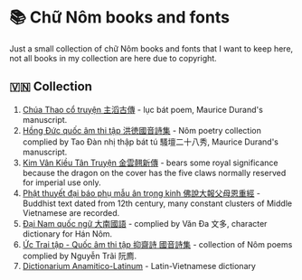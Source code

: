 # 📚 Chữ Nôm books and fonts

Just a small collection of chữ Nôm books and fonts that I want to keep here, not all books in my collection are here due to copyright.
 
## 🇻🇳 Collection

1. [Chúa Thao cổ truyện 主滔古傳](https://github.com/HyKNH/NomBooks/blob/main/Ch%C3%BAa%20Thao%20c%E1%BB%95%20truy%E1%BB%87n%20%E4%B8%BB%E6%BB%94%E5%8F%A4%E5%82%B3.pdf) - lục bát poem, Maurice Durand's manuscript. 
2. [Hồng Đức quốc âm thi tập 洪徳國音詩集](https://github.com/HyKNH/NomBooks/blob/main/H%E1%BB%93ng%20%C4%90%E1%BB%A9c%20qu%E1%BB%91c%20%C3%A2m%20thi%20t%E1%BA%ADp%20%E6%B4%AA%E5%BE%B3%E5%9C%8B%E9%9F%B3%E8%A9%A9%E9%9B%86.pdf) - Nôm poetry collection complied by Tao Đàn nhị thập bát tú 騷壇二十八秀, Maurice Durand's manuscript.
3. [Kim Vân Kiều Tân Truyện 金雲翹新傳](https://github.com/HyKNH/NomBooks/blob/main/Kim%20V%C3%A2n%20Ki%E1%BB%81u%20T%C3%A2n%20Truy%E1%BB%87n.pdf) - bears some royal significance because the dragon on the cover has the five claws normally reserved for imperial use only.
4. [Phật thuyết đại báo phụ mẫu ân trọng kinh 佛說大報父母恩重經](https://github.com/HyKNH/NomBooks/blob/main/Ph%E1%BA%ADt%20thuy%E1%BA%BFt%20%C4%91%E1%BA%A1i%20b%C3%A1o%20ph%E1%BB%A5%20m%E1%BA%ABu%20%C3%A2n%20tr%E1%BB%8Dng%20kinh%20%E4%BD%9B%E8%AA%AA%E5%A4%A7%E5%A0%B1%E7%88%B6%E6%AF%8D%E6%81%A9%E9%87%8D%E7%B6%93.pdf) - Buddhist text dated from 12th century, many constant clusters of Middle Vietnamese are recorded.
5. [Đại Nam quốc ngữ 大南國語](https://github.com/HyKNH/NomBooks/blob/main/%C4%90%E1%BA%A1i%20Nam%20qu%E1%BB%91c%20ng%E1%BB%AF%E3%80%80%E5%A4%A7%E5%8D%97%E5%9C%8B%E8%AA%9E.pdf) - complied by Văn Đa 文多, character dictionary for Hán Nôm.
6. [Ức Trai tập - Quốc âm thi tập 抑齋詩 國音詩集](https://github.com/HyKNH/NomBooks/blob/main/%E1%BB%A8c%20Trai%20t%E1%BA%ADp_Qu%E1%BB%91c%20%C3%A2m%20thi%20t%E1%BA%ADp%20%E6%8A%91%E9%BD%8B%E8%A9%A9_%E5%9C%8B%E9%9F%B3%E8%A9%A9%E9%9B%86.pdf) - collection of Nôm poems complied by Nguyễn Trãi 阮廌.
7. [Dictionarium Anamitico-Latinum](https://github.com/HyKNH/NomBooks/blob/main/Dictionarium%20Anamitico-Latinum%20-%201772%2C%20P.J.%20Pigneaux.pdf) - Latin-Vietnamese dictionary
